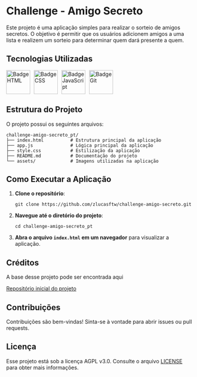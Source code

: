 # Challenge - Amigo Secreto

Este projeto é uma aplicação simples para realizar o sorteio de amigos secretos. O objetivo é permitir que os usuários adicionem amigos a uma lista e realizem um sorteio para determinar quem dará presente a quem.

## Tecnologias Utilizadas

<div style="display: flex; gap: 10px;">
    <img src="https://raw.githubusercontent.com/marwin1991/profile-technology-icons/refs/heads/main/icons/html.png" width="64" alt="Badge HTML">
    <img src="https://raw.githubusercontent.com/marwin1991/profile-technology-icons/refs/heads/main/icons/css.png" width="64" alt="Badge CSS">
    <img src="https://raw.githubusercontent.com/marwin1991/profile-technology-icons/refs/heads/main/icons/javascript.png" width="64" alt="Badge JavaScript">
    <img src="https://raw.githubusercontent.com/marwin1991/profile-technology-icons/refs/heads/main/icons/git.png" width="64" alt="Badge Git">
</div>

## Estrutura do Projeto

O projeto possui os seguintes arquivos:

```
challenge-amigo-secreto_pt/
├── index.html          # Estrutura principal da aplicação
├── app.js              # Lógica principal da aplicação
├── style.css           # Estilização da aplicação
├── README.md           # Documentação do projeto
└── assets/             # Imagens utilizadas na aplicação
```

## Como Executar a Aplicação

1. **Clone o repositório**:
   ```
   git clone https://github.com/zlucasftw/challenge-amigo-secreto.git
   ```

2. **Navegue até o diretório do projeto**:
   ```
   cd challenge-amigo-secreto_pt
   ```

3. **Abra o arquivo `index.html` em um navegador** para visualizar a aplicação.

## Créditos

A base desse projeto pode ser encontrada aqui

[Repositório inicial do projeto](https://github.com/Oracle-Next-Education/challenge-amigo-secreto_pt)

## Contribuições

Contribuições são bem-vindas! Sinta-se à vontade para abrir issues ou pull requests.

## Licença

Esse projeto está sob a licença AGPL v3.0. Consulte o arquivo [LICENSE](LICENSE) para obter mais informações.
